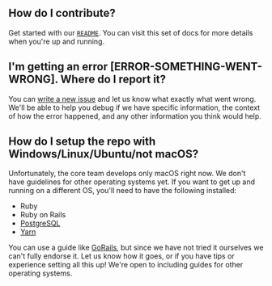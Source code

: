 ## How do I contribute?

Get started with our [`README`](https://github.com/thepracticaldev/dev.to). You can visit this set of docs for more details when you're up and running.

## I'm getting an error [ERROR-SOMETHING-WENT-WRONG]. Where do I report it?

You can [write a new issue](https://github.com/thepracticaldev/dev.to/issues/new) and let us know what exactly what went wrong. We'll be able to help you debug if we have specific information, the context of how the error happened, and any other information you think would help.

## How do I setup the repo with Windows/Linux/Ubuntu/not macOS?

Unfortunately, the core team develops only macOS right now. We don't have guidelines for other operating systems yet. If you want to get up and running on a different OS, you'll need to have the following installed:

- Ruby
- Ruby on Rails
- [PostgreSQL](https://www.postgresql.org/download/)
- [Yarn](https://yarnpkg.com/en/docs/install)

You can use a guide like [GoRails](https://gorails.com/setup/), but since we have not tried it ourselves we can't fully endorse it. Let us know how it goes, or if you have tips or experience setting all this up! We're open to including guides for other operating systems.
